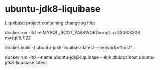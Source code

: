 # ubuntu-jdk8-liquibase
Liquibase project containing changelog files

docker run -itd -e MYSQL_ROOT_PASSWORD=root -p 3306:3306 mysql:5.7.22

docker build -t ubuntu-jdk8-liquibase:latest --network="host" .

docker run -itd --name ubuntu-jdk8-liquibase --link db:localhost ubuntu-jdk8-liquibase:latest
